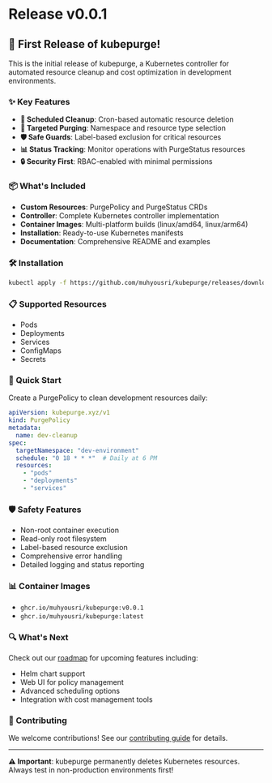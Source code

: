 # Release v0.0.1

## 🚀 First Release of kubepurge!

This is the initial release of kubepurge, a Kubernetes controller for automated resource cleanup and cost optimization in development environments.

### ✨ Key Features

- **📅 Scheduled Cleanup**: Cron-based automatic resource deletion
- **🎯 Targeted Purging**: Namespace and resource type selection
- **🛡️ Safe Guards**: Label-based exclusion for critical resources
- **📊 Status Tracking**: Monitor operations with PurgeStatus resources
- **🔒 Security First**: RBAC-enabled with minimal permissions

### 📦 What's Included

- **Custom Resources**: PurgePolicy and PurgeStatus CRDs
- **Controller**: Complete Kubernetes controller implementation
- **Container Images**: Multi-platform builds (linux/amd64, linux/arm64)
- **Installation**: Ready-to-use Kubernetes manifests
- **Documentation**: Comprehensive README and examples

### 🛠️ Installation

```bash
kubectl apply -f https://github.com/muhyousri/kubepurge/releases/download/v0.0.1/kubepurge-install.yaml
```

### 📋 Supported Resources

- Pods
- Deployments
- Services  
- ConfigMaps
- Secrets

### 🔧 Quick Start

Create a PurgePolicy to clean development resources daily:

```yaml
apiVersion: kubepurge.xyz/v1
kind: PurgePolicy
metadata:
  name: dev-cleanup
spec:
  targetNamespace: "dev-environment"
  schedule: "0 18 * * *"  # Daily at 6 PM
  resources:
    - "pods"
    - "deployments"
    - "services"
```

### 🛡️ Safety Features

- Non-root container execution
- Read-only root filesystem
- Label-based resource exclusion
- Comprehensive error handling
- Detailed logging and status reporting

### 📊 Container Images

- `ghcr.io/muhyousri/kubepurge:v0.0.1`
- `ghcr.io/muhyousri/kubepurge:latest`

### 🔍 What's Next

Check out our [roadmap](https://github.com/muhyousri/kubepurge#-roadmap) for upcoming features including:
- Helm chart support
- Web UI for policy management
- Advanced scheduling options
- Integration with cost management tools

### 🤝 Contributing

We welcome contributions! See our [contributing guide](https://github.com/muhyousri/kubepurge/blob/main/CONTRIBUTING.md) for details.

---

**⚠️ Important**: kubepurge permanently deletes Kubernetes resources. Always test in non-production environments first!